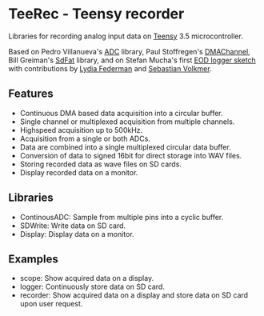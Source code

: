 # TeeRec - Teensy recorder

Libraries for recording analog input data on [Teensy](https://www.pjrc.com/teensy/) 3.5 microcontroller.

Based on Pedro Villanueva's [ADC](https://github.com/pedvide/ADC) library, 
Paul Stoffregen's [DMAChannel](https://github.com/PaulStoffregen/cores/tree/master/teensy3),
Bill Greiman's [SdFat](https://github.com/greiman/SdFat) library, and on
Stefan Mucha's first [EOD logger sketch](https://github.com/muchaste/EOD-Logger/tree/master/eodlogger_v1) with contributions by [Lydia Federman](https://github.com/LydiaFe/EOD-Logger) and [Sebastian Volkmer](https://github.com/SebastianVol/EOD-Logger/blob/master/eodlogger_2channel_barebone/eodlogger_8channel.ino).


## Features

- Continuous DMA based data acquisition into a circular buffer.
- Single channel or multiplexed acquisition from multiple channels.
- Highspeed acquisition up to 500kHz.
- Acquisition from a single or both ADCs.
- Data are combined into a single multiplexed circular data buffer.
- Conversion of data to signed 16bit for direct storage into WAV files.
- Storing recorded data as wave files on SD cards.
- Display recorded data on a monitor.


## Libraries

- ContinousADC: Sample from multiple pins into a cyclic buffer.
- SDWrite: Write data on SD card.
- Display: Display data on a monitor.


## Examples

- scope: Show acquired data on a display.
- logger: Continuously store data on SD card.
- recorder: Show acquired data on a display and store data on SD card upon user request.
